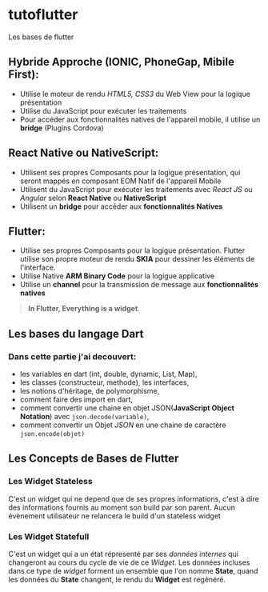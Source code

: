 # tutoflutter
Les bases de flutter 

## Hybride Approche (IONIC, PhoneGap, Mibile First):
* Utilise le moteur de rendu *HTML5, CSS3* du Web View pour la logique présentation 
* Utilise du JavaScript pour exécuter les traitements
* Pour accéder aux fonctionnalités natives de l'appareil mobile, il utilise un **bridge** (Plugins Cordova)

## React Native ou NativeScript:
* Utilisent ses propres Composants pour la logigue présentation, qui seront mappés en composant EOM Natif de l'appareil Mobile
* Utilisent du JavaScript pour exécuter les traitements avec *React JS* ou *Angular* selon **React Native** ou **NativeScript**
* Utilisent un **bridge** pour accéder aux **fonctionnalités Natives**

## Flutter:
* Utilise ses propres Composants pour la logigue présentation. Flutter utilise son propre moteur de rendu **SKIA** pour dessiner les    éléments de l'interface.
* Utilise Native **ARM Binary Code** pour la logigue applicative
* Utilise un **channel** pour la transmission de message aux **fonctionnalités natives**
> **In Flutter, Everything is a widget**.

## Les bases du langage Dart
### Dans cette partie j'ai decouvert:
* les variables en dart (int, double, dynamic, List, Map),
* les classes (constructeur, methode), les interfaces,
* les notions d'héritage, de polymorphisme,
* comment faire des import en dart,
* comment convertir une chaine en objet JSON(**JavaScript Object Notation**) avec <code>json.decode(variable)</code>,
* comment convertir un Objet *JSON* en une chaine de caractère <code>json.encode(objet)</code>

## Les Concepts de Bases de Flutter
### Les Widget Stateless
C'est un widget qui ne depend que de ses propres informations, c'est à dire des informations fournis au moment son build par son parent.
Aucun évènement utilisateur ne relancera le build d'un stateless widget

### Les Widget Statefull 
C'est un widget qui a un état répresenté par ses *données internes* qui changeront au cours du cycle de vie de ce *Widget*.
Les données incluses dans ce type de *widget* forment un ensemble que l'on nomme **State**, quand les données du **State** changent, le rendu du **Widget** est regénéré.